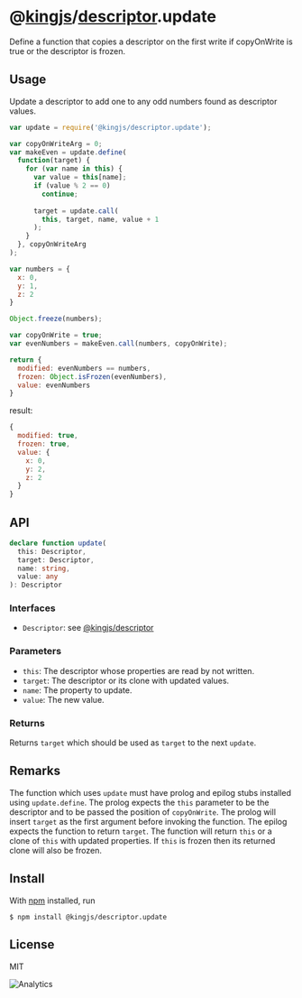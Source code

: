 # @[kingjs](https://www.npmjs.com/package/kingjs)/[descriptor](https://www.npmjs.com/package/@kingjs/descriptor).update
Define a function that copies a descriptor on the first write if copyOnWrite is true or the descriptor is frozen. 
## Usage
Update a descriptor to add one to any odd numbers found as descriptor values.
```js
var update = require('@kingjs/descriptor.update');

var copyOnWriteArg = 0;
var makeEven = update.define(
  function(target) {
    for (var name in this) {
      var value = this[name];
      if (value % 2 == 0)
        continue;
      
      target = update.call(
        this, target, name, value + 1
      );
    }
  }, copyOnWriteArg
);

var numbers = {
  x: 0,
  y: 1,
  z: 2
}

Object.freeze(numbers);

var copyOnWrite = true;
var evenNumbers = makeEven.call(numbers, copyOnWrite);

return {
  modified: evenNumbers == numbers,
  frozen: Object.isFrozen(evenNumbers),
  value: evenNumbers
}
```
result:
```js
{
  modified: true,
  frozen: true,
  value: {
    x: 0,
    y: 2,
    z: 2
  }
}
```
## API
```ts
declare function update(
  this: Descriptor,
  target: Descriptor,
  name: string,
  value: any
): Descriptor
```
### Interfaces
- `Descriptor`: see [@kingjs/descriptor][descriptor]
### Parameters
- `this`: The descriptor whose properties are read by not written.
- `target`: The descriptor or its clone with updated values.
- `name`: The property to update.
- `value`: The new value.
### Returns
Returns `target` which should be used as `target` to the next `update`. 
## Remarks
The function which uses `update` must have prolog and epilog stubs installed using `update.define`. The prolog expects the `this` parameter to be the descriptor and to be passed the position of `copyOnWrite`. The prolog will insert `target` as the first argument before invoking the function. The epilog expects the function to return `target`. The function will return `this` or a clone of `this` with updated properties. If `this` is frozen then its returned clone will also be frozen.
## Install
With [npm](https://npmjs.org/) installed, run
```
$ npm install @kingjs/descriptor.update
```
## License
MIT

![Analytics](https://analytics.kingjs.net/descriptor/update)


  [descriptor]: https://www.npmjs.com/package/@kingjs/descriptor